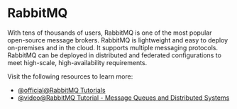 # RabbitMQ

With tens of thousands of users, RabbitMQ is one of the most popular open-source message brokers. RabbitMQ is lightweight and easy to deploy on-premises and in the cloud. It supports multiple messaging protocols. RabbitMQ can be deployed in distributed and federated configurations to meet high-scale, high-availability requirements.

Visit the following resources to learn more:

- [@official@RabbitMQ Tutorials](https://www.rabbitmq.com/getstarted.html)
- [@video@RabbitMQ Tutorial - Message Queues and Distributed Systems](https://www.youtube.com/watch?v=nFxjaVmFj5E)
